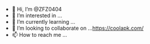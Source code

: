 - 👋 Hi, I’m @ZFZ0404
- 👀 I’m interested in ...
- 🌱 I’m currently learning ...
- 💞️ I’m looking to collaborate on ...https://coolapk.com/
- 📫 How to reach me ...

<!---
ZFZ0404/ZFZ0404 is a ✨ special ✨ repository because its `README.md` (this file) appears on your GitHub profile.
You can click the Preview link to take a look at your changes.
--->
